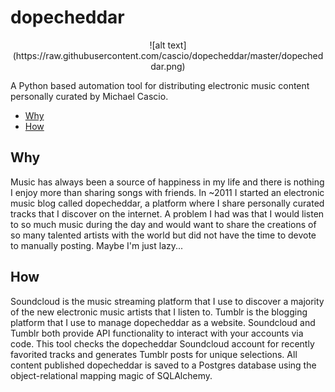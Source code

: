 # dopecheddar

<p align="center">
![alt text](https://raw.githubusercontent.com/cascio/dopecheddar/master/dopecheddar.png)
</p>

A Python based automation tool for distributing electronic music content personally curated by Michael Cascio.

- [Why](#why)
- [How](#what)

## Why

Music has always been a source of happiness in my life and there is nothing I enjoy more than sharing songs with friends. In ~2011 I started an electronic music blog called dopecheddar, a platform where I share personally curated tracks that I discover on the internet. A problem I had was that I would listen to so much music during the day and would want to share the creations of so many talented artists with the world but did not have the time to devote to manually posting. Maybe I'm just lazy...

## How

Soundcloud is the music streaming platform that I use to discover a majority of the new electronic music artists that I listen to. Tumblr is the blogging platform that I use to manage dopecheddar as a website. Soundcloud and Tumblr both provide API functionality to interact with your accounts via code. This tool checks the dopecheddar Soundcloud account for recently favorited tracks and generates Tumblr posts for unique selections. All content published dopecheddar is saved to a Postgres database using the object-relational mapping magic of SQLAlchemy.